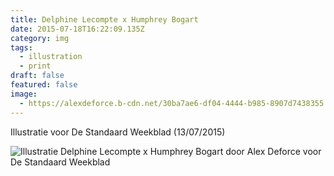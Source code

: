 ```yaml
---
title: Delphine Lecompte x Humphrey Bogart
date: 2015-07-18T16:22:09.135Z
category: img
tags:
  - illustration
  - print
draft: false
featured: false
image:
  - https://alexdeforce.b-cdn.net/30ba7ae6-df04-4444-b985-8907d7438355.jpeg
---
```

I﻿llustratie voor De Standaard Weekblad (13/07/2015)

![Illustratie Delphine Lecompte x Humphrey Bogart door Alex Deforce voor De Standaard Weekblad](https://alexdeforce.b-cdn.net/825ac67a-05fc-45ec-8b0f-0f7f7e41c680.jpeg "Illustratie Delphine Lecompte x Humphrey Bogart door Alex Deforce voor De Standaard Weekblad")